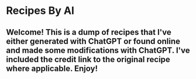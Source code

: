 # Recipes By AI

## Welcome! This is a dump of recipes that I've either generated with ChatGPT or found online and made some modifications with ChatGPT. I've included the credit link to the original recipe where applicable. Enjoy!
